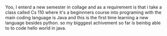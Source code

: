 Yoo, I enterd a new semester in collage and as a requirement is that i take a class called Cs 110 where it's a beginnners course into programing with the main coding language is Java and this is the first time learning a new language besides python. 
so my bigggest achivement so far is beinbg able to to code hello world in java. 
